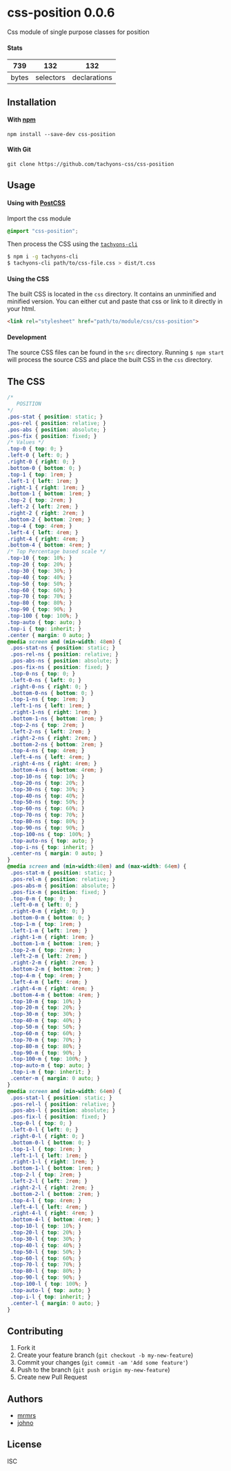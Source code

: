 # css-position 0.0.6

Css module of single purpose classes for position

#### Stats

739 | 132 | 132
---|---|---
bytes | selectors | declarations

## Installation

#### With [npm](https://npmjs.com)

```
npm install --save-dev css-position
```

#### With Git

```
git clone https://github.com/tachyons-css/css-position
```

## Usage

#### Using with [PostCSS](https://github.com/postcss/postcss)

Import the css module

```css
@import "css-position";
```

Then process the CSS using the [`tachyons-cli`](https://github.com/tachyons-css/tachyons-cli)

```sh
$ npm i -g tachyons-cli
$ tachyons-cli path/to/css-file.css > dist/t.css
```

#### Using the CSS

The built CSS is located in the `css` directory. It contains an unminified and minified version.
You can either cut and paste that css or link to it directly in your html.

```html
<link rel="stylesheet" href="path/to/module/css/css-position">
```

#### Development

The source CSS files can be found in the `src` directory.
Running `$ npm start` will process the source CSS and place the built CSS in the `css` directory.

## The CSS

```css
/*
   POSITION
*/
.pos-stat { position: static; }
.pos-rel { position: relative; }
.pos-abs { position: absolute; }
.pos-fix { position: fixed; }
/* Values */
.top-0 { top: 0; }
.left-0 { left: 0; }
.right-0 { right: 0; }
.bottom-0 { bottom: 0; }
.top-1 { top: 1rem; }
.left-1 { left: 1rem; }
.right-1 { right: 1rem; }
.bottom-1 { bottom: 1rem; }
.top-2 { top: 2rem; }
.left-2 { left: 2rem; }
.right-2 { right: 2rem; }
.bottom-2 { bottom: 2rem; }
.top-4 { top: 4rem; }
.left-4 { left: 4rem; }
.right-4 { right: 4rem; }
.bottom-4 { bottom: 4rem; }
/* Top Percentage based scale */
.top-10 { top: 10%; }
.top-20 { top: 20%; }
.top-30 { top: 30%; }
.top-40 { top: 40%; }
.top-50 { top: 50%; }
.top-60 { top: 60%; }
.top-70 { top: 70%; }
.top-80 { top: 80%; }
.top-90 { top: 90%; }
.top-100 { top: 100%; }
.top-auto { top: auto; }
.top-i { top: inherit; }
.center { margin: 0 auto; }
@media screen and (min-width: 48em) {
 .pos-stat-ns { position: static; }
 .pos-rel-ns { position: relative; }
 .pos-abs-ns { position: absolute; }
 .pos-fix-ns { position: fixed; }
 .top-0-ns { top: 0; }
 .left-0-ns { left: 0; }
 .right-0-ns { right: 0; }
 .bottom-0-ns { bottom: 0; }
 .top-1-ns { top: 1rem; }
 .left-1-ns { left: 1rem; }
 .right-1-ns { right: 1rem; }
 .bottom-1-ns { bottom: 1rem; }
 .top-2-ns { top: 2rem; }
 .left-2-ns { left: 2rem; }
 .right-2-ns { right: 2rem; }
 .bottom-2-ns { bottom: 2rem; }
 .top-4-ns { top: 4rem; }
 .left-4-ns { left: 4rem; }
 .right-4-ns { right: 4rem; }
 .bottom-4-ns { bottom: 4rem; }
 .top-10-ns { top: 10%; }
 .top-20-ns { top: 20%; }
 .top-30-ns { top: 30%; }
 .top-40-ns { top: 40%; }
 .top-50-ns { top: 50%; }
 .top-60-ns { top: 60%; }
 .top-70-ns { top: 70%; }
 .top-80-ns { top: 80%; }
 .top-90-ns { top: 90%; }
 .top-100-ns { top: 100%; }
 .top-auto-ns { top: auto; }
 .top-i-ns { top: inherit; }
 .center-ns { margin: 0 auto; }
}
@media screen and (min-width:48em) and (max-width: 64em) {
 .pos-stat-m { position: static; }
 .pos-rel-m { position: relative; }
 .pos-abs-m { position: absolute; }
 .pos-fix-m { position: fixed; }
 .top-0-m { top: 0; }
 .left-0-m { left: 0; }
 .right-0-m { right: 0; }
 .bottom-0-m { bottom: 0; }
 .top-1-m { top: 1rem; }
 .left-1-m { left: 1rem; }
 .right-1-m { right: 1rem; }
 .bottom-1-m { bottom: 1rem; }
 .top-2-m { top: 2rem; }
 .left-2-m { left: 2rem; }
 .right-2-m { right: 2rem; }
 .bottom-2-m { bottom: 2rem; }
 .top-4-m { top: 4rem; }
 .left-4-m { left: 4rem; }
 .right-4-m { right: 4rem; }
 .bottom-4-m { bottom: 4rem; }
 .top-10-m { top: 10%; }
 .top-20-m { top: 20%; }
 .top-30-m { top: 30%; }
 .top-40-m { top: 40%; }
 .top-50-m { top: 50%; }
 .top-60-m { top: 60%; }
 .top-70-m { top: 70%; }
 .top-80-m { top: 80%; }
 .top-90-m { top: 90%; }
 .top-100-m { top: 100%; }
 .top-auto-m { top: auto; }
 .top-i-m { top: inherit; }
 .center-m { margin: 0 auto; }
}
@media screen and (min-width: 64em) {
 .pos-stat-l { position: static; }
 .pos-rel-l { position: relative; }
 .pos-abs-l { position: absolute; }
 .pos-fix-l { position: fixed; }
 .top-0-l { top: 0; }
 .left-0-l { left: 0; }
 .right-0-l { right: 0; }
 .bottom-0-l { bottom: 0; }
 .top-1-l { top: 1rem; }
 .left-1-l { left: 1rem; }
 .right-1-l { right: 1rem; }
 .bottom-1-l { bottom: 1rem; }
 .top-2-l { top: 2rem; }
 .left-2-l { left: 2rem; }
 .right-2-l { right: 2rem; }
 .bottom-2-l { bottom: 2rem; }
 .top-4-l { top: 4rem; }
 .left-4-l { left: 4rem; }
 .right-4-l { right: 4rem; }
 .bottom-4-l { bottom: 4rem; }
 .top-10-l { top: 10%; }
 .top-20-l { top: 20%; }
 .top-30-l { top: 30%; }
 .top-40-l { top: 40%; }
 .top-50-l { top: 50%; }
 .top-60-l { top: 60%; }
 .top-70-l { top: 70%; }
 .top-80-l { top: 80%; }
 .top-90-l { top: 90%; }
 .top-100-l { top: 100%; }
 .top-auto-l { top: auto; }
 .top-i-l { top: inherit; }
 .center-l { margin: 0 auto; }
}
```

## Contributing

1. Fork it
2. Create your feature branch (`git checkout -b my-new-feature`)
3. Commit your changes (`git commit -am 'Add some feature'`)
4. Push to the branch (`git push origin my-new-feature`)
5. Create new Pull Request

## Authors

* [mrmrs](http://mrmrs.io)
* [johno](http://johnotander.com)

## License

ISC
